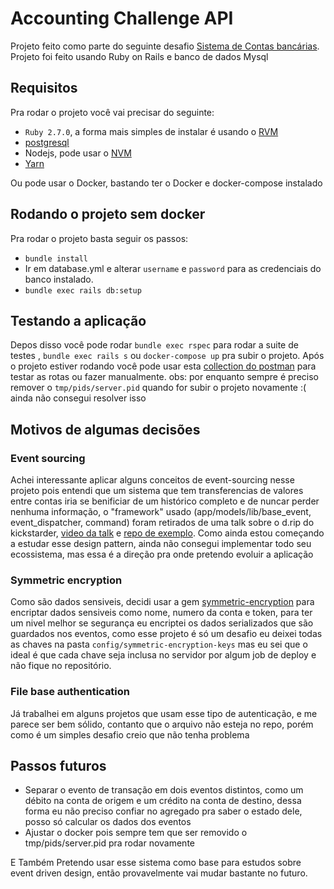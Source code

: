 # Accounting Challenge API
Projeto feito como parte do seguinte desafio [Sistema de Contas bancárias](https://github.com/iugu/accounting_challenge).
Projeto foi feito usando Ruby on Rails e banco de dados Mysql

## Requisitos
Pra rodar o projeto você vai precisar do seguinte:

- `Ruby 2.7.0`, a forma mais simples de instalar é usando o [RVM](https://rvm.io/rvm/install)
- [postgresql](https://www.digitalocean.com/community/tutorials/how-to-install-and-use-postgresql-on-ubuntu-18-04-pt)
- Nodejs, pode usar o [NVM](https://github.com/nvm-sh/nvm)
- [Yarn](https://classic.yarnpkg.com/pt-BR/docs/install/#debian-stable)

Ou pode usar o Docker, bastando ter o Docker e docker-compose instalado

## Rodando o projeto sem docker

Pra rodar o projeto basta seguir os passos:
- `bundle install`
- Ir em database.yml e alterar `username` e `password` para as credenciais do banco instalado.
- `bundle exec rails db:setup`

## Testando a aplicação

Depos disso você pode rodar `bundle exec rspec` para rodar a suite de testes , `bundle exec rails s` ou `docker-compose up` pra subir o projeto.
Após o projeto estiver rodando você pode usar esta [collection do postman](postman_collection.json) para testar as rotas ou fazer manualmente.
obs: por enquanto sempre é preciso remover o `tmp/pids/server.pid` quando for subir o projeto novamente :( ainda não consegui resolver isso

## Motivos de algumas decisões
### Event sourcing
Achei interessante aplicar alguns conceitos de event-sourcing nesse projeto pois entendi que um sistema que tem transferencias de valores entre contas iria se benificiar de um histórico completo e de nuncar perder nenhuma informação, o "framework" usado (app/models/lib/base_event, event_dispatcher, command) foram retirados de uma talk sobre o d.rip do kickstarder, [video da talk](https://www.youtube.com/watch?v=ulF6lEFvrKo) e [repo de exemplo](https://github.com/kickstarter/event-sourcing-rails-todo-app-demo).
Como ainda estou começando a estudar esse design pattern, ainda não consegui implementar todo seu ecossistema, mas essa é a direção pra onde pretendo evoluir a aplicação

### Symmetric encryption
Como são dados sensiveis, decidi usar a gem [symmetric-encryption](https://github.com/rocketjob/symmetric-encryption) para encriptar dados sensiveis como nome, numero da conta e token, para ter um nivel melhor se segurança eu encriptei os dados serializados que são guardados nos eventos, como esse projeto é só um desafio eu deixei todas as chaves na pasta `config/symmetric-encryption-keys` mas eu sei que o ideal é que cada chave seja inclusa no servidor por algum job de deploy e não fique no repositório.

### File base authentication
Já trabalhei em alguns projetos que usam esse tipo de autenticação, e me parece ser bem sólido, contanto que o arquivo não esteja no repo, porém como é um simples desafio creio que não tenha problema

## Passos futuros
- Separar o evento de transação em dois eventos distintos, como um débito na conta de origem e um crédito na conta de destino, dessa forma eu não preciso confiar no agregado pra saber o estado dele, posso só calcular os dados dos eventos
- Ajustar o docker pois sempre tem que ser removido o tmp/pids/server.pid pra rodar novamente

E Também Pretendo usar esse sistema como base para estudos sobre event driven design, então provavelmente vai mudar bastante no futuro.

